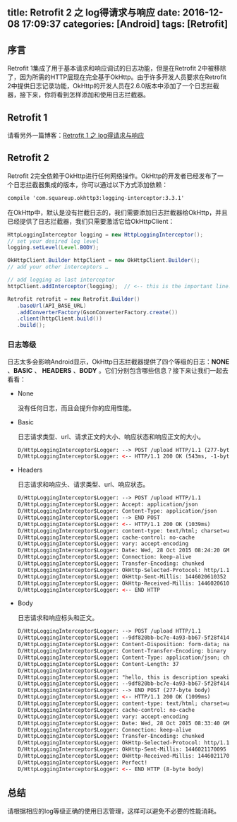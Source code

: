 title: Retrofit 2 之 log得请求与响应
date: 2016-12-08 17:09:37
categories: [Android]
tags: [Retrofit]
---

## 序言

Retrofit 1集成了用于基本请求和响应调试的日志功能，但是在Retrofit 2中被移除了，因为所需的HTTP层现在完全基于OkHttp。由于许多开发人员要求在Retrofit 2中提供日志记录功能，OkHttp的开发人员在2.6.0版本中添加了一个日志拦截器，接下来，你将看到怎样添加和使用日志拦截器。

## Retrofit 1

请看另外一篇博客：[Retrofit 1 之 log得请求与响应](http://xiaofeng.site/2016/12/08/Retrofit-1-%E4%B9%8B-log%E5%BE%97%E8%AF%B7%E6%B1%82%E4%B8%8E%E5%93%8D%E5%BA%94/undefined/)

## Retrofit 2

Retrofit 2完全依赖于OkHttp进行任何网络操作。OkHttp的开发者已经发布了一个日志拦截器集成的版本，你可以通过以下方式添加依赖：

``` xml
compile 'com.squareup.okhttp3:logging-interceptor:3.3.1'  
```

在OkHttp中，默认是没有拦截日志的，我们需要添加日志拦截器给OkHttp，并且已经提供了日志拦截器，我们只需要激活它给OkHttpClient：

``` java
HttpLoggingInterceptor logging = new HttpLoggingInterceptor();  
// set your desired log level
logging.setLevel(Level.BODY);

OkHttpClient.Builder httpClient = new OkHttpClient.Builder();  
// add your other interceptors …

// add logging as last interceptor
httpClient.addInterceptor(logging);  // <-- this is the important line!

Retrofit retrofit = new Retrofit.Builder()  
   .baseUrl(API_BASE_URL)
   .addConverterFactory(GsonConverterFactory.create())
   .client(httpClient.build())
   .build();
```

### 日志等级

日志太多会影响Android显示，OkHttp日志拦截器提供了四个等级的日志：**NONE** 、**BASIC** 、 **HEADERS** 、**BODY** 。它们分别包含哪些信息？接下来让我们一起去看看：

- None

  没有任何日志，而且会提升你的应用性能。

- Basic

  日志请求类型、url、请求正文的大小、响应状态和响应正文的大小。

  ``` xml
  D/HttpLoggingInterceptor$Logger: --> POST /upload HTTP/1.1 (277-byte body)  
  D/HttpLoggingInterceptor$Logger: <-- HTTP/1.1 200 OK (543ms, -1-byte body)  
  ```

- Headers

  日志请求和响应头、请求类型、url、响应状态。

  ``` xml
  D/HttpLoggingInterceptor$Logger: --> POST /upload HTTP/1.1  
  D/HttpLoggingInterceptor$Logger: Accept: application/json  
  D/HttpLoggingInterceptor$Logger: Content-Type: application/json  
  D/HttpLoggingInterceptor$Logger: --> END POST  
  D/HttpLoggingInterceptor$Logger: <-- HTTP/1.1 200 OK (1039ms)  
  D/HttpLoggingInterceptor$Logger: content-type: text/html; charset=utf-8  
  D/HttpLoggingInterceptor$Logger: cache-control: no-cache  
  D/HttpLoggingInterceptor$Logger: vary: accept-encoding  
  D/HttpLoggingInterceptor$Logger: Date: Wed, 28 Oct 2015 08:24:20 GMT  
  D/HttpLoggingInterceptor$Logger: Connection: keep-alive  
  D/HttpLoggingInterceptor$Logger: Transfer-Encoding: chunked  
  D/HttpLoggingInterceptor$Logger: OkHttp-Selected-Protocol: http/1.1  
  D/HttpLoggingInterceptor$Logger: OkHttp-Sent-Millis: 1446020610352  
  D/HttpLoggingInterceptor$Logger: OkHttp-Received-Millis: 1446020610369  
  D/HttpLoggingInterceptor$Logger: <-- END HTTP  
  ```

- Body

  日志请求和响应标头和正文。

  ``` xml
  D/HttpLoggingInterceptor$Logger: --> POST /upload HTTP/1.1  
  D/HttpLoggingInterceptor$Logger: --9df820bb-bc7e-4a93-bb67-5f28f4140795  
  D/HttpLoggingInterceptor$Logger: Content-Disposition: form-data; name="description"  
  D/HttpLoggingInterceptor$Logger: Content-Transfer-Encoding: binary  
  D/HttpLoggingInterceptor$Logger: Content-Type: application/json; charset=UTF-8  
  D/HttpLoggingInterceptor$Logger: Content-Length: 37  
  D/HttpLoggingInterceptor$Logger:  
  D/HttpLoggingInterceptor$Logger: "hello, this is description speaking"  
  D/HttpLoggingInterceptor$Logger: --9df820bb-bc7e-4a93-bb67-5f28f4140795--  
  D/HttpLoggingInterceptor$Logger: --> END POST (277-byte body)  
  D/HttpLoggingInterceptor$Logger: <-- HTTP/1.1 200 OK (1099ms)  
  D/HttpLoggingInterceptor$Logger: content-type: text/html; charset=utf-8  
  D/HttpLoggingInterceptor$Logger: cache-control: no-cache  
  D/HttpLoggingInterceptor$Logger: vary: accept-encoding  
  D/HttpLoggingInterceptor$Logger: Date: Wed, 28 Oct 2015 08:33:40 GMT  
  D/HttpLoggingInterceptor$Logger: Connection: keep-alive  
  D/HttpLoggingInterceptor$Logger: Transfer-Encoding: chunked  
  D/HttpLoggingInterceptor$Logger: OkHttp-Selected-Protocol: http/1.1  
  D/HttpLoggingInterceptor$Logger: OkHttp-Sent-Millis: 1446021170095  
  D/HttpLoggingInterceptor$Logger: OkHttp-Received-Millis: 1446021170107  
  D/HttpLoggingInterceptor$Logger: Perfect!  
  D/HttpLoggingInterceptor$Logger: <-- END HTTP (8-byte body) 
  ```

## 总结

请根据相应的log等级正确的使用日志管理，这样可以避免不必要的性能消耗。








